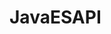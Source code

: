 # JavaESAPI
<!DOCTYPE html>
<html>
<head>
<meta charset="UTF-8">

</head>

<body>


</body>
</html>

